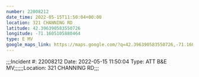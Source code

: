 ```yaml
---
number: 22008212
date_time: 2022-05-15T11:50:04+00:00
location: 321 CHANNING RD
latitude: 42.396390583550726
longitude: -71.1605105880464
type: E MV
google_maps_link: https://maps.google.com/?q=42.396390583550726,-71.1605105880464
---
```


;;;Incident #: 22008212   Date: 2022-05-15 11:50:04   Type: ATT B&E MV;;;;;;Location: 321 CHANNING RD;;;
